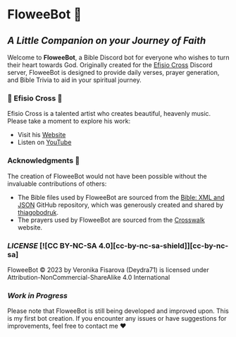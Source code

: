 # **FloweeBot** :cherry_blossom:

## *A Little Companion on your Journey of Faith*

Welcome to **FloweeBot**, a Bible Discord bot for everyone who wishes to turn their heart towards God. Originally created for the [Efisio Cross](https://www.youtube.com/@EfisioCross) Discord server, FloweeBot is designed to provide daily verses, prayer generation, and Bible Trivia to aid in your spiritual journey. 

### **:musical_note: Efisio Cross :musical_note:**

Efisio Cross is a talented artist who creates beautiful, heavenly music. Please take a moment to explore his work:
- Visit his [Website](https://efisiocross.com/)
- Listen on [YouTube](https://www.youtube.com/@EfisioCross)

### **Acknowledgments** :pray:

The creation of FloweeBot would not have been possible without the invaluable contributions of others:
- The Bible files used by FloweeBot are sourced from the [Bible: XML and JSON](https://github.com/thiagobodruk/bible) GitHub repository, which was generously created and shared by [thiagobodruk](https://github.com/thiagobodruk).
- The prayers used by FloweeBot are sourced from the [Crosswalk](https://www.crosswalk.com/) website. 

### *LICENSE* [![CC BY-NC-SA 4.0][cc-by-nc-sa-shield]][cc-by-nc-sa]
FloweeBot © 2023 by Veronika Fisarova (Deydra71) is licensed under Attribution-NonCommercial-ShareAlike 4.0 International 

### *Work in Progress* 

Please note that FloweeBot is still being developed and improved upon. This is my first bot creation. If you encounter any issues or have suggestions for improvements, feel free to contact me :heart:
